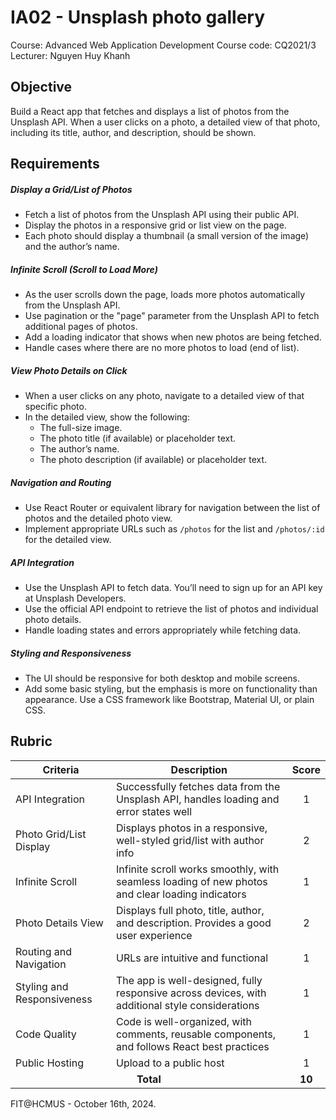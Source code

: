 # IA02 - Unsplash photo gallery

Course: Advanced Web Application Development
Course code: CQ2021/3
Lecturer: Nguyen Huy Khanh

## Objective

Build a React app that fetches and displays a list of photos from the Unsplash API. When a user clicks on a photo, a detailed view of that photo, including its title, author, and description, should be shown.

## Requirements

##### Display a Grid/List of Photos

-   Fetch a list of photos from the Unsplash API using their public API.
-   Display the photos in a responsive grid or list view on the page.
-   Each photo should display a thumbnail (a small version of the image) and the author’s name.

##### Infinite Scroll (Scroll to Load More)

-   As the user scrolls down the page, loads more photos automatically from the Unsplash API.
-   Use pagination or the "page" parameter from the Unsplash API to fetch additional pages of photos.
-   Add a loading indicator that shows when new photos are being fetched.
-   Handle cases where there are no more photos to load (end of list).

##### View Photo Details on Click

-   When a user clicks on any photo, navigate to a detailed view of that specific photo.
-   In the detailed view, show the following:
    -   The full-size image.
    -   The photo title (if available) or placeholder text.
    -   The author’s name.
    -   The photo description (if available) or placeholder text.

##### Navigation and Routing

-   Use React Router or equivalent library for navigation between the list of photos and the detailed photo view.
-   Implement appropriate URLs such as `/photos` for the list and `/photos/:id` for the detailed view.

##### API Integration

-   Use the Unsplash API to fetch data. You’ll need to sign up for an API key at Unsplash Developers.
-   Use the official API endpoint to retrieve the list of photos and individual photo details.
-   Handle loading states and errors appropriately while fetching data.

##### Styling and Responsiveness

-   The UI should be responsive for both desktop and mobile screens.
-   Add some basic styling, but the emphasis is more on functionality than appearance. Use a CSS framework like Bootstrap, Material UI, or plain CSS.

## Rubric

<table>
    <thead>
        <tr>
            <th>Criteria</th>
            <th>Description</th>
            <th>Score</th>
        </tr>
    </thead>
    <tbody >
        <tr>
            <td>API Integration</td>
            <td>Successfully fetches data from the Unsplash API, handles loading and error states well</td>
            <td align=center>1</td>
        </tr>
        <tr>
            <td>Photo Grid/List Display</td>
            <td>Displays photos in a responsive, well-styled grid/list with author info</td>
            <td align=center>2</td>
        </tr>
        <tr>
            <td>Infinite Scroll</td>
            <td>Infinite scroll works smoothly, with seamless loading of new photos and clear loading indicators</td>
            <td align=center>1</td>
        </tr>
        <tr>
            <td>Photo Details View</td>
            <td>Displays full photo, title, author, and description. Provides a good user experience</td>
            <td align=center>2</td>
        </tr>
        <tr>
            <td>Routing and Navigation</td>
            <td>URLs are intuitive and functional</td>
            <td align=center>1</td>
        </tr>
        <tr>
            <td>Styling and Responsiveness</td>
            <td>The app is well-designed, fully responsive across devices, with additional style considerations</td>
            <td align=center>1</td>
        </tr>
        <tr>
            <td>Code Quality</td>
            <td>Code is well-organized, with comments, reusable components, and follows React best practices</td>
            <td align=center>1</td>
        </tr>
        <tr>
            <td>Public Hosting</td>
            <td>Upload to a public host</td>
            <td align=center>1</td>
        </tr>
        <!-- TOTAL SCORE -->
        <tr>
            <td colspan=2 align=center><strong>Total</strong></td>
            <td align=center><strong>10</strong></td>
        </tr>
    </tbody>
</table>

FIT@HCMUS - October 16th, 2024.
